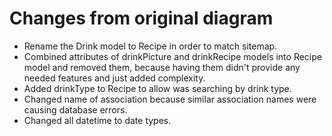 # Changes from original diagram

- Rename the Drink model to Recipe in order to match sitemap.
- Combined attributes of drinkPicture and drinkRecipe models into Recipe model and removed them, because having them didn't provide any needed features and just added complexity.
- Added drinkType to Recipe to allow was searching by drink type.
- Changed name of association because similar association names were causing database errors.
- Changed all datetime to date types. 